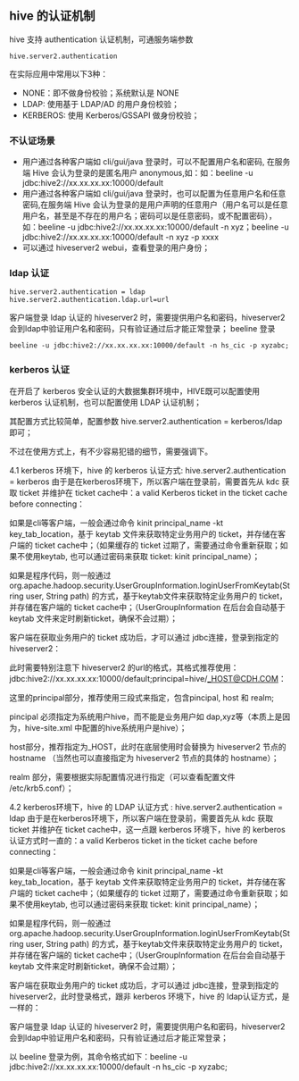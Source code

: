## hive 的认证机制
hive 支持 authentication 认证机制，可通服务端参数
```
hive.server2.authentication
```
在实际应用中常用以下3种：
* NONE：即不做身份校验；系统默认是 NONE
* LDAP: 使用基于 LDAP/AD 的用户身份校验；
* KERBEROS: 使用 Kerberos/GSSAPI 做身份校验；

### 不认证场景

* 用户通过各种客户端如 cli/gui/java 登录时，可以不配置用户名和密码, 在服务端 Hive 会认为登录的是匿名用户 anonymous,如：如：beeline -u jdbc:hive2://xx.xx.xx.xx:10000/default
* 用户通过各种客户端如 cli/gui/java 登录时，也可以配置为任意用户名和任意密码,在服务端 Hive 会认为登录的是用户声明的任意用户（用户名可以是任意用户名，甚至是不存在的用户名；密码可以是任意密码，或不配置密码），如：beeline -u jdbc:hive2://xx.xx.xx.xx:10000/default -n xyz；beeline -u jdbc:hive2://xx.xx.xx.xx:10000/default -n xyz -p xxxx
* 可以通过 hiveserver2 webui，查看登录的用户身份；

### ldap 认证
```
hive.server2.authentication = ldap
hive.server2.authentication.ldap.url=url
```
客户端登录 ldap 认证的 hiveserver2 时，需要提供用户名和密码，hiveserver2 会到ldap中验证用户名和密码，只有验证通过后才能正常登录；
beeline 登录
```
beeline -u jdbc:hive2://xx.xx.xx.xx:10000/default -n hs_cic -p xyzabc;
```

### kerberos  认证
在开启了 kerberos 安全认证的大数据集群环境中，HIVE既可以配置使用 kerberos 认证机制，也可以配置使用 LDAP 认证机制；

其配置方式比较简单，配置参数 hive.server2.authentication = kerberos/ldap 即可；

不过在使用方式上，有不少容易犯错的细节，需要强调下。

4.1 kerberos 环境下，hive 的 kerberos 认证方式: hive.server2.authentication = kerberos
由于是在kerberos环境下，所以客户端在登录前，需要首先从 kdc 获取 ticket 并维护在 ticket cache中：a valid Kerberos ticket in the ticket cache before connecting：

如果是cli等客户端，一般会通过命令 kinit principal_name -kt key_tab_location，基于 keytab 文件来获取特定业务用户的 ticket，并存储在客户端的 ticket cache中；（如果缓存的 ticket 过期了，需要通过命令重新获取；如果不使用keytab, 也可以通过密码来获取 ticket: kinit principal_name）；

如果是程序代码，则一般通过 org.apache.hadoop.security.UserGroupInformation.loginUserFromKeytab(String user, String path) 的方式，基于keytab文件来获取特定业务用户的 ticket，并存储在客户端的 ticket cache中；（UserGroupInformation 在后台会自动基于keytab 文件来定时刷新ticket，确保不会过期）；

客户端在获取业务用户的 ticket 成功后，才可以通过 jdbc连接，登录到指定的 hiveserver2：

此时需要特别注意下 hiveserver2 的url的格式，其格式推荐使用：jdbc:hive2://xx.xx.xx.xx:10000/default;principal=hive/_HOST@CDH.COM：

这里的principal部分，推荐使用三段式来指定，包含pincipal, host 和 realm;

pincipal 必须指定为系统用户hive，而不能是业务用户如 dap,xyz等（本质上是因为，hive-site.xml 中配置的hive系统用户是hive）；

host部分，推荐指定为_HOST，此时在底层使用时会替换为 hiveserver2 节点的hostname （当然也可以直接指定为 hiveserver2 节点的具体的 hostname）；

realm 部分，需要根据实际配置情况进行指定（可以查看配置文件 /etc/krb5.conf）；

4.2 kerberos环境下，hive 的 LDAP 认证方式 : hive.server2.authentication = ldap
由于是在kerberos环境下，所以客户端在登录前，需要首先从 kdc 获取 ticket 并维护在 ticket cache中，这一点跟 kerberos 环境下，hive 的 kerberos 认证方式时一直的：a valid Kerberos ticket in the ticket cache before connecting：

如果是cli等客户端，一般会通过命令 kinit principal_name -kt key_tab_location，基于 keytab 文件来获取特定业务用户的 ticket，并存储在客户端的 ticket cache中；（如果缓存的 ticket 过期了，需要通过命令重新获取；如果不使用keytab, 也可以通过密码来获取 ticket: kinit principal_name）；

如果是程序代码，则一般通过 org.apache.hadoop.security.UserGroupInformation.loginUserFromKeytab(String user, String path) 的方式，基于keytab文件来获取特定业务用户的 ticket，并存储在客户端的 ticket cache中；（UserGroupInformation 在后台会自动基于keytab 文件来定时刷新ticket，确保不会过期）；

客户端在获取业务用户的 ticket 成功后，才可以通过 jdbc连接，登录到指定的 hiveserver2，此时登录格式，跟非 kerberos 环境下，hive 的 ldap认证方式，是一样的：

客户端登录 ldap 认证的 hiveserver2 时，需要提供用户名和密码，hiveserver2 会到ldap中验证用户名和密码，只有验证通过后才能正常登录；

以 beeline 登录为例，其命令格式如下：beeline -u jdbc:hive2://xx.xx.xx.xx:10000/default -n hs_cic -p xyzabc;
